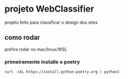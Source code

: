 <h1>projeto WebClassifier</h1>
<p>projeto feito para classificar o design dos sites</p>

<h2>como rodar</h2>
<p>prefira rodar no mac/linux/WSL</p>
<h3>primeiramente installe o poetry</h3>
<code>curl -sSL https://install.python-poetry.org | python3 -</code>

